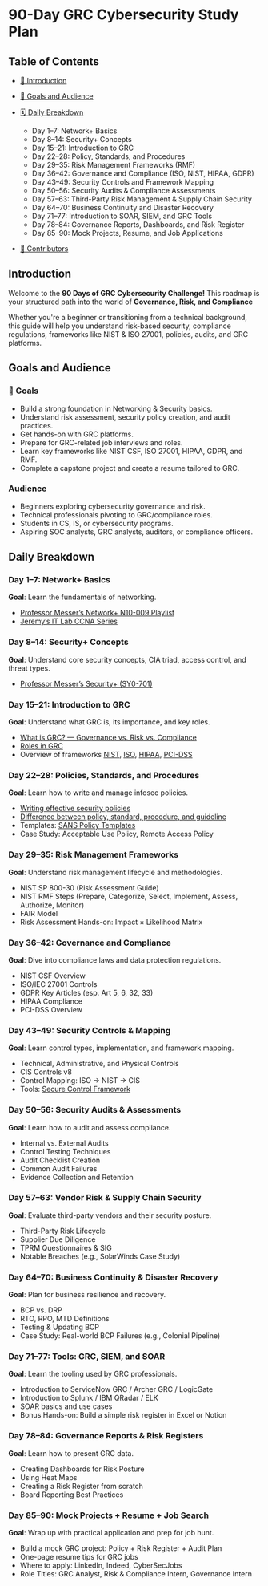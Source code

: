 # 90-Day GRC Cybersecurity Study Plan 


## Table of Contents

* [📘 Introduction](#-introduction)
* [🎯 Goals and Audience](#-goals-and-audience)
* [🗓️ Daily Breakdown](#️-daily-breakdown)

  * Day 1–7: Network+ Basics
  * Day 8–14: Security+ Concepts
  * Day 15–21: Introduction to GRC
  * Day 22–28: Policy, Standards, and Procedures
  * Day 29–35: Risk Management Frameworks (RMF)
  * Day 36–42: Governance and Compliance (ISO, NIST, HIPAA, GDPR)
  * Day 43–49: Security Controls and Framework Mapping
  * Day 50–56: Security Audits & Compliance Assessments
  * Day 57–63: Third-Party Risk Management & Supply Chain Security
  * Day 64–70: Business Continuity and Disaster Recovery
  * Day 71–77: Introduction to SOAR, SIEM, and GRC Tools
  * Day 78–84: Governance Reports, Dashboards, and Risk Register
  * Day 85–90: Mock Projects, Resume, and Job Applications
* [🤝 Contributors](#-contributors)

##  Introduction

Welcome to the **90 Days of GRC Cybersecurity Challenge!**
This roadmap is your structured path into the world of **Governance, Risk, and Compliance**

Whether you're a beginner or transitioning from a technical background, this guide will help you understand risk-based security, compliance regulations, frameworks like NIST & ISO 27001, policies, audits, and GRC platforms.


##  Goals and Audience

### 📌 Goals

* Build a strong foundation in Networking & Security basics.
* Understand risk assessment, security policy creation, and audit practices.
* Get hands-on with GRC platforms.
* Prepare for GRC-related job interviews and roles.
* Learn key frameworks like NIST CSF, ISO 27001, HIPAA, GDPR, and RMF.
* Complete a capstone project and create a resume tailored to GRC.

### Audience

* Beginners exploring cybersecurity governance and risk.
* Technical professionals pivoting to GRC/compliance roles.
* Students in CS, IS, or cybersecurity programs.
* Aspiring SOC analysts, GRC analysts, auditors, or compliance officers.


##  Daily Breakdown

### Day 1–7: Network+ Basics

**Goal**: Learn the fundamentals of networking.

* [Professor Messer’s Network+ N10-009 Playlist](https://youtube.com/playlist?list=PLG49S3nxzAnl_tQe3kvnmeMid0mjF8Le8)
* [Jeremy’s IT Lab CCNA Series](https://youtube.com/playlist?list=PLxbwE86jKRgMpuZuLBivzlM8s2Dk5lXBQ)


### Day 8–14: Security+ Concepts

**Goal**: Understand core security concepts, CIA triad, access control, and threat types.

* [Professor Messer’s Security+ (SY0-701)](https://youtube.com/playlist?list=PLG49S3nxzAnl4QDVqK-hOnoqcSKEIDDuv&si=X9wXLbv9JAcfM8gW)


### Day 15–21: Introduction to GRC

**Goal**: Understand what GRC is, its importance, and key roles.

* [What is GRC? — Governance vs. Risk vs. Compliance](https://youtu.be/mq_vSLHm4r0?si=qe-NOZlNxBmcINry)
* [Roles in GRC ](https://sprinto.com/blog/grc-team/)
* Overview of frameworks [NIST](https://youtu.be/_KXqDNVmpu8?si=AUsmv7rw-G3X7XaM), [ISO](https://youtu.be/jPA6gbsT2IQ?si=AweztWmPgXPjhvOi), [HIPAA](https://youtu.be/sNry7tMXlJw?si=JmUPc6-IBYl_oNom), [PCI-DSS](https://youtu.be/jcJpVEv16pk?si=AYLoNO3MB_Q_pIxj)

### Day 22–28: Policies, Standards, and Procedures

**Goal**: Learn how to write and manage infosec policies.

* [Writing effective security policies](https://youtu.be/wgzFoJ14iiI?si=vk2XQ9hIrsGfqyBJ)
* [Difference between policy, standard, procedure, and guideline](https://policy.um6p.ma/knowledgebase/policy-standard-procedure-and-guideline/)
* Templates: [SANS Policy Templates](https://www.sans.org/information-security-policy/)
* Case Study: Acceptable Use Policy, Remote Access Policy


###  Day 29–35: Risk Management Frameworks

**Goal**: Understand risk management lifecycle and methodologies.

* NIST SP 800-30 (Risk Assessment Guide)
* NIST RMF Steps (Prepare, Categorize, Select, Implement, Assess, Authorize, Monitor)
* FAIR Model
* Risk Assessment Hands-on: Impact × Likelihood Matrix


### Day 36–42: Governance and Compliance

**Goal**: Dive into compliance laws and data protection regulations.

* NIST CSF Overview
* ISO/IEC 27001 Controls
* GDPR Key Articles (esp. Art 5, 6, 32, 33)
* HIPAA Compliance
* PCI-DSS Overview


### Day 43–49: Security Controls & Mapping

**Goal**: Learn control types, implementation, and framework mapping.

* Technical, Administrative, and Physical Controls
* CIS Controls v8
* Control Mapping: ISO → NIST → CIS
* Tools: [Secure Control Framework](https://www.securecontrolframework.com/)

### Day 50–56: Security Audits & Assessments

**Goal**: Learn how to audit and assess compliance.

* Internal vs. External Audits
* Control Testing Techniques
* Audit Checklist Creation
* Common Audit Failures
* Evidence Collection and Retention


### Day 57–63: Vendor Risk & Supply Chain Security

**Goal**: Evaluate third-party vendors and their security posture.

* Third-Party Risk Lifecycle
* Supplier Due Diligence
* TPRM Questionnaires & SIG
* Notable Breaches (e.g., SolarWinds Case Study)


### Day 64–70: Business Continuity & Disaster Recovery

**Goal**: Plan for business resilience and recovery.

* BCP vs. DRP
* RTO, RPO, MTD Definitions
* Testing & Updating BCP
* Case Study: Real-world BCP Failures (e.g., Colonial Pipeline)


### Day 71–77: Tools: GRC, SIEM, and SOAR

**Goal**: Learn the tooling used by GRC professionals.

* Introduction to ServiceNow GRC / Archer GRC / LogicGate
* Introduction to Splunk / IBM QRadar / ELK
* SOAR basics and use cases
* Bonus Hands-on: Build a simple risk register in Excel or Notion


### Day 78–84: Governance Reports & Risk Registers

**Goal**: Learn how to present GRC data.

* Creating Dashboards for Risk Posture
* Using Heat Maps
* Creating a Risk Register from scratch
* Board Reporting Best Practices


### Day 85–90: Mock Projects + Resume + Job Search

**Goal**: Wrap up with practical application and prep for job hunt.

* Build a mock GRC project: Policy + Risk Register + Audit Plan
* One-page resume tips for GRC jobs
* Where to apply: LinkedIn, Indeed, CyberSecJobs
* Role Titles: GRC Analyst, Risk & Compliance Intern, Governance Intern

